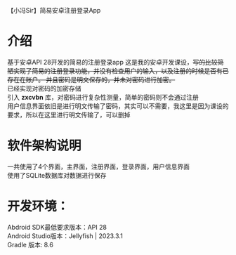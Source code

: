 【小冯Sir】简易安卓注册登录App
# 介绍
基于安卓API 28开发的简易的注册登录app
这是我的安卓开发课设，~~写的比较简陋实现了简易的注册登录功能，并没有检查用户的输入，以及注册的时候是否有已存在在账户。
并且密码是明文保存的，并未对密码进行加密。~~ <br />
已经实现对密码的加密存储<br />
引入 **zxcvbn** 库，对密码进行复杂性测量，简单的密码则不会通过注册<br />
用户信息界面依旧是进行明文传输了密码，其实可以不需要，我这里是因为课设的要求，所以在这里进行明文传输了，可以删掉<br />

# 软件架构说明
一共使用了4个界面，主界面，注册界面，登录界面，用户信息界面<br />
使用了SQLite数据库对数据进行保存<br />

# 开发环境：
Abdroid SDK最低要求版本：API 28<br />
Android Studio版本：Jellyfish | 2023.3.1<br />
Gradle 版本: 8.6<br />


